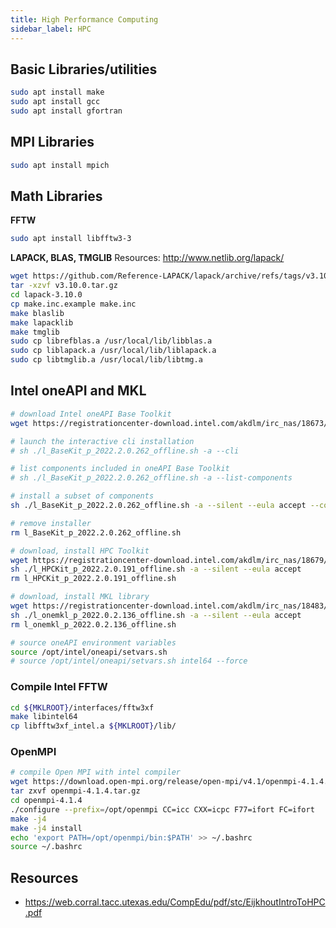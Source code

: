```yaml
---
title: High Performance Computing
sidebar_label: HPC
---
```


## Basic Libraries/utilities
```bash
sudo apt install make
sudo apt install gcc
sudo apt install gfortran
```

## MPI Libraries
```bash
sudo apt install mpich
```

## Math Libraries
**FFTW**
```bash
sudo apt install libfftw3-3
```

**LAPACK, BLAS, TMGLIB**
Resources: http://www.netlib.org/lapack/
```bash
wget https://github.com/Reference-LAPACK/lapack/archive/refs/tags/v3.10.0.tar.gz
tar -xzvf v3.10.0.tar.gz
cd lapack-3.10.0
cp make.inc.example make.inc
make blaslib
make lapacklib
make tmglib
sudo cp librefblas.a /usr/local/lib/libblas.a
sudo cp liblapack.a /usr/local/lib/liblapack.a
sudo cp libtmglib.a /usr/local/lib/libtmg.a
```

## Intel oneAPI and MKL
```bash
# download Intel oneAPI Base Toolkit
wget https://registrationcenter-download.intel.com/akdlm/irc_nas/18673/l_BaseKit_p_2022.2.0.262_offline.sh

# launch the interactive cli installation
# sh ./l_BaseKit_p_2022.2.0.262_offline.sh -a --cli

# list components included in oneAPI Base Toolkit
# sh ./l_BaseKit_p_2022.2.0.262_offline.sh -a --list-components

# install a subset of components
sh ./l_BaseKit_p_2022.2.0.262_offline.sh -a --silent --eula accept --components intel.oneapi.lin.dpcpp-cpp-compiler:intel.oneapi.lin.mkl.devel

# remove installer
rm l_BaseKit_p_2022.2.0.262_offline.sh

# download, install HPC Toolkit
wget https://registrationcenter-download.intel.com/akdlm/irc_nas/18679/l_HPCKit_p_2022.2.0.191_offline.sh
sh ./l_HPCKit_p_2022.2.0.191_offline.sh -a --silent --eula accept
rm l_HPCKit_p_2022.2.0.191_offline.sh

# download, install MKL library
wget https://registrationcenter-download.intel.com/akdlm/irc_nas/18483/l_onemkl_p_2022.0.2.136_offline.sh
sh ./l_onemkl_p_2022.0.2.136_offline.sh -a --silent --eula accept
rm l_onemkl_p_2022.0.2.136_offline.sh

# source oneAPI environment variables
source /opt/intel/oneapi/setvars.sh
# source /opt/intel/oneapi/setvars.sh intel64 --force
```

### Compile Intel FFTW
```bash
cd ${MKLROOT}/interfaces/fftw3xf
make libintel64
cp libfftw3xf_intel.a ${MKLROOT}/lib/
```

### OpenMPI
```bash
# compile Open MPI with intel compiler
wget https://download.open-mpi.org/release/open-mpi/v4.1/openmpi-4.1.4.tar.gz
tar zxvf openmpi-4.1.4.tar.gz
cd openmpi-4.1.4
./configure --prefix=/opt/openmpi CC=icc CXX=icpc F77=ifort FC=ifort
make -j4
make -j4 install
echo 'export PATH=/opt/openmpi/bin:$PATH' >> ~/.bashrc
source ~/.bashrc
```

## Resources
- https://web.corral.tacc.utexas.edu/CompEdu/pdf/stc/EijkhoutIntroToHPC.pdf
